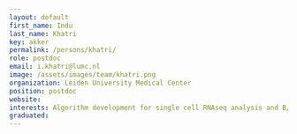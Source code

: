 ```yaml
---
layout: default
first_name: Indu
last_name: Khatri
key: akker
permalink: /persons/khatri/
role: postdoc
email: i.khatri@lumc.nl
image: /assets/images/team/khatri.png
organization: Leiden University Medical Center
position: postdoc
website:
interests: Algorithm development for single cell RNAseq analysis and B/T-Cell receptor reconstruction
graduated:
---
```

